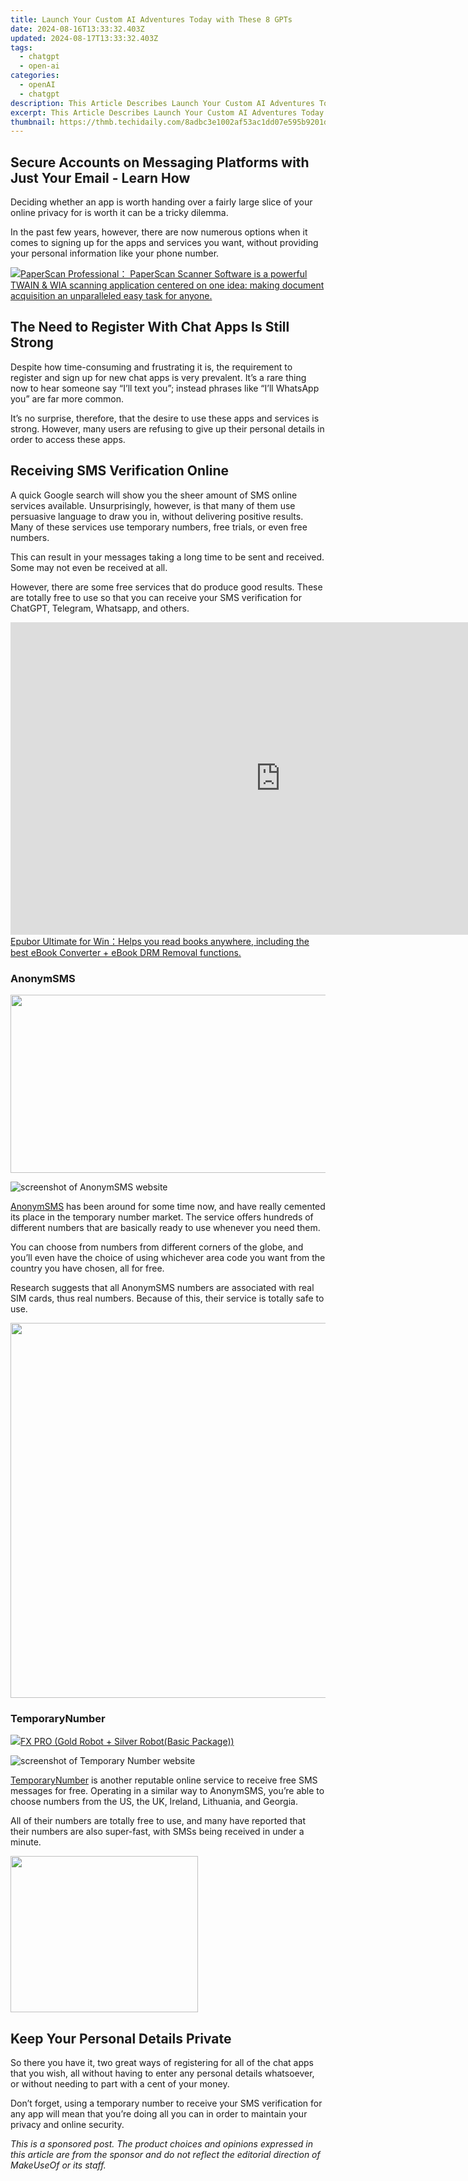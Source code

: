 ```yaml
---
title: Launch Your Custom AI Adventures Today with These 8 GPTs
date: 2024-08-16T13:33:32.403Z
updated: 2024-08-17T13:33:32.403Z
tags:
  - chatgpt
  - open-ai
categories:
  - openAI
  - chatgpt
description: This Article Describes Launch Your Custom AI Adventures Today with These 8 GPTs
excerpt: This Article Describes Launch Your Custom AI Adventures Today with These 8 GPTs
thumbnail: https://thmb.techidaily.com/8adbc3e1002af53ac1dd07e595b9201d8f833bc6b6d5a625a2b610c81d2e7f3d.jpg
---
```


## Secure Accounts on Messaging Platforms with Just Your Email - Learn How

 Deciding whether an app is worth handing over a fairly large slice of your online privacy for is worth it can be a tricky dilemma.

 In the past few years, however, there are now numerous options when it comes to signing up for the apps and services you want, without providing your personal information like your phone number.

<!-- affiliate ads begin -->
<a href="https://secure.2checkout.com/order/checkout.php?PRODS=37540879&QTY=1&AFFILIATE=108875&CART=1"><img src="https://paperscan.orpalis.com/img/content/You_prefer_to_use.png" border="0">PaperScan Professional： PaperScan Scanner Software is a powerful TWAIN & WIA scanning application centered on one idea: making document acquisition an unparalleled easy task for anyone.</a>
<!-- affiliate ads end -->
## The Need to Register With Chat Apps Is Still Strong

 Despite how time-consuming and frustrating it is, the requirement to register and sign up for new chat apps is very prevalent. It’s a rare thing now to hear someone say “I’ll text you”; instead phrases like “I’ll WhatsApp you” are far more common.

 It’s no surprise, therefore, that the desire to use these apps and services is strong. However, many users are refusing to give up their personal details in order to access these apps.

## Receiving SMS Verification Online

 A quick Google search will show you the sheer amount of SMS online services available. Unsurprisingly, however, is that many of them use persuasive language to draw you in, without delivering positive results. Many of these services use temporary numbers, free trials, or even free numbers.

 This can result in your messages taking a long time to be sent and received. Some may not even be received at all.

 However, there are some free services that do produce good results. These are totally free to use so that you can receive your SMS verification for ChatGPT, Telegram, Whatsapp, and others.

<!-- affiliate ads begin -->
<a href="https://secure.2checkout.com/order/checkout.php?PRODS=4599951&QTY=1&AFFILIATE=108875&CART=1"><iframe width="864" height="500" src="https://www.youtube.com/embed/jVnfr5HudQw" title="The Latest and Easiest Solution to Remove Kindle DRM on Windows (without Degrading)" frameborder="0" allow="accelerometer; autoplay; clipboard-write; encrypted-media; gyroscope; picture-in-picture; web-share" referrerpolicy="strict-origin-when-cross-origin" allowfullscreen></iframe>
Epubor Ultimate for Win：Helps you read books anywhere, including the best eBook Converter + eBook DRM Removal functions.</a>
<!-- affiliate ads end -->
### AnonymSMS

<!-- affiliate ads begin -->
<a href="https://cowinaudio.pxf.io/c/5597632/1116855/13794" target="_top" id="1116855"><img src="//a.impactradius-go.com/display-ad/13794-1116855" border="0" alt="" width="767" height="285"/></a><img height="0" width="0" src="https://imp.pxf.io/i/5597632/1116855/13794" style="position:absolute;visibility:hidden;" border="0" />
<!-- affiliate ads end -->
![screenshot of AnonymSMS website](https://static1.makeuseofimages.com/wordpress/wp-content/uploads/2023/06/sms-anonymsms.jpg)

[AnonymSMS](https://anonymsms.com/) has been around for some time now, and have really cemented its place in the temporary number market. The service offers hundreds of different numbers that are basically ready to use whenever you need them.

 You can choose from numbers from different corners of the globe, and you’ll even have the choice of using whichever area code you want from the country you have chosen, all for free.

 Research suggests that all AnonymSMS numbers are associated with real SIM cards, thus real numbers. Because of this, their service is totally safe to use.

<!-- affiliate ads begin -->
<a href="https://appsumo.8odi.net/c/5597632/2068425/7443" target="_top" id="2068425"><img src="//a.impactradius-go.com/display-ad/7443-2068425" border="0" alt="" width="1200" height="600"/></a><img height="0" width="0" src="https://appsumo.8odi.net/i/5597632/2068425/7443" style="position:absolute;visibility:hidden;" border="0" />
<!-- affiliate ads end -->
### TemporaryNumber

<!-- affiliate ads begin -->
<a href="https://secure.2checkout.com/order/checkout.php?PRODS=40085955&QTY=1&AFFILIATE=108875&CART=1"><img src="https://secure.avangate.com/images/merchant/f702defbc67edb455949f46babab0c18/products/2_logo9.png" border="0">FX PRO (Gold Robot + Silver Robot(Basic Package))</a>
<!-- affiliate ads end -->
![screenshot of Temporary Number website](https://static1.makeuseofimages.com/wordpress/wp-content/uploads/2023/06/sms-temporary-number.jpeg)

[TemporaryNumber](https://temporarynumber.com/) is another reputable online service to receive free SMS messages for free. Operating in a similar way to AnonymSMS, you’re able to choose numbers from the US, the UK, Ireland, Lithuania, and Georgia.

 All of their numbers are totally free to use, and many have reported that their numbers are also super-fast, with SMSs being received in under a minute.

<!-- affiliate ads begin -->
<a href="https://caperobbin.sjv.io/c/5597632/2006123/18460" target="_top" id="2006123"><img src="//a.impactradius-go.com/display-ad/18460-2006123" border="0" alt="" width="300" height="250"/></a><img height="0" width="0" src="https://imp.pxf.io/i/5597632/2006123/18460" style="position:absolute;visibility:hidden;" border="0" />
<!-- affiliate ads end -->
## Keep Your Personal Details Private

 So there you have it, two great ways of registering for all of the chat apps that you wish, all without having to enter any personal details whatsoever, or without needing to part with a cent of your money.

 Don’t forget, using a temporary number to receive your SMS verification for any app will mean that you’re doing all you can in order to maintain your privacy and online security.

 _This is a sponsored post. The product choices and opinions expressed in this article are from the sponsor and do not reflect the editorial direction of MakeUseOf or its staff._


<ins class="adsbygoogle"
     style="display:block"
     data-ad-format="autorelaxed"
     data-ad-client="ca-pub-7571918770474297"
     data-ad-slot="1223367746"></ins>



<ins class="adsbygoogle"
     style="display:block"
     data-ad-client="ca-pub-7571918770474297"
     data-ad-slot="8358498916"
     data-ad-format="auto"
     data-full-width-responsive="true"></ins>


